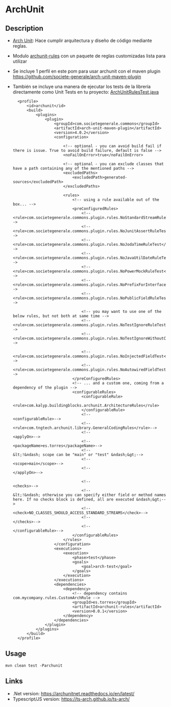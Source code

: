 # ArchUnit

## Description

- [Arch Unit](https://www.archunit.org/): Hace cumplir arquitectura y diseño de código mediante reglas.

- Modulo [archunit-rules](quality-rules%2Farchunit-rules) con un paquete de reglas customizadas lista para utilizar
  
- Se incluye 1 perfil en este pom para usar archunit con el maven plugin https://github.com/societe-generale/arch-unit-maven-plugin
  
- También se incluye una manera de ejecutar los tests de la librería directamente como Unit Tests en tu proyecto: [ArchUnitRulesTest.java](src%2Ftest%2Fjava%2Fes%2Ftorres%2Fbooks%2Farchunit%2FArchUnitRulesTest.java)

        <profile>
            <id>archunit</id>
            <build>
                <plugins>
                    <plugin>
                        <groupId>com.societegenerale.commons</groupId>
                        <artifactId>arch-unit-maven-plugin</artifactId>
                        <version>4.0.2</version>
                        <configuration>

                            <!-- optional - you can avoid build fail if there is issue. True to avoid build failure, default is false -->
                            <noFailOnError>true</noFailOnError>

                            <!-- optional - you can exclude classes that have a path containing any of the mentioned paths -->
                            <excludedPaths>
                                <excludedPath>generated-sources</excludedPath>
                            </excludedPaths>

                            <rules>
                                <!-- using a rule available out of the box... -->
                                <preConfiguredRules>
                                    <!--                  <rule>com.societegenerale.commons.plugin.rules.NoStandardStreamRuleTest</rule>-->
                                    <!--                  <rule>com.societegenerale.commons.plugin.rules.NoJunitAssertRuleTest</rule>-->
                                    <!--                  <rule>com.societegenerale.commons.plugin.rules.NoJodaTimeRuleTest</rule>-->
                                    <!--                  <rule>com.societegenerale.commons.plugin.rules.NoJavaUtilDateRuleTest</rule>-->
                                    <!--                  <rule>com.societegenerale.commons.plugin.rules.NoPowerMockRuleTest</rule>-->
                                    <!--                  <rule>com.societegenerale.commons.plugin.rules.NoPrefixForInterfacesRuleTest</rule>-->
                                    <!--                  <rule>com.societegenerale.commons.plugin.rules.NoPublicFieldRuleTest</rule>-->

                                    <!-- you may want to use one of the below rules, but not both at same time -->
                                    <!--                                <rule>com.societegenerale.commons.plugin.rules.NoTestIgnoreRuleTest</rule>-->
                                    <!--                  <rule>com.societegenerale.commons.plugin.rules.NoTestIgnoreWithoutCommentRuleTest</rule>-->

                                    <!--                  <rule>com.societegenerale.commons.plugin.rules.NoInjectedFieldTest</rule>-->
                                    <!--                  <rule>com.societegenerale.commons.plugin.rules.NoAutowiredFieldTest</rule>-->
                                </preConfiguredRules>
                                <!-- ... and a custom one, coming from a dependency of the plugin -->
                                <configurableRules>
                                    <configurableRule>
                                        <rule>com.kalyp.buildingblocks.archunit.ArchitectureRules</rule>
                                    </configurableRule>
                                    <!--                                <configurableRule>-->
                                    <!--                                    <rule>com.tngtech.archunit.library.GeneralCodingRules</rule>-->
                                    <!--                                    <applyOn>-->
                                    <!--                                        <packageName>es.torres</packageName>-->
                                    <!--                                        &lt;!&ndash; scope can be "main" or "test" &ndash;&gt;-->
                                    <!--                                        <scope>main</scope>-->
                                    <!--                                    </applyOn>-->

                                    <!--                                    <checks>-->
                                    <!--                                        &lt;!&ndash; otherwise you can specify either field or method names here. If no checks block is defined, all are executed &ndash;&gt;-->
                                    <!--                                        <check>NO_CLASSES_SHOULD_ACCESS_STANDARD_STREAMS</check>-->
                                    <!--                                    </checks>-->
                                    <!--                                </configurableRule>-->
                                </configurableRules>
                            </rules>
                        </configuration>
                        <executions>
                            <execution>
                                <phase>test</phase>
                                <goals>
                                    <goal>arch-test</goal>
                                </goals>
                            </execution>
                        </executions>
                        <dependencies>
                            <dependency>
                                <!-- dependency contains com.mycompany.rules.CustomArchRule -->
                                <groupId>es.torres</groupId>
                                <artifactId>archunit-rules</artifactId>
                                <version>0.0.1</version>
                            </dependency>
                        </dependencies>
                    </plugin>
                </plugins>
            </build>
        </profile>

## Usage

    mvn clean test -Parchunit

## Links

- .Net version: https://archunitnet.readthedocs.io/en/latest/
- Typescript/JS version: https://ts-arch.github.io/ts-arch/


